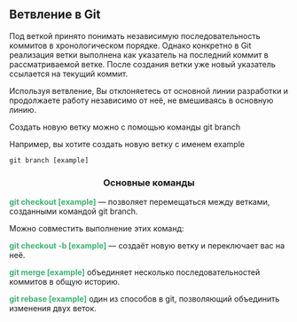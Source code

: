 ## Ветвление в Git 

Под веткой принято понимать независимую последовательность коммитов в хронологическом порядке. Однако конкретно в Git реализация ветки выполнена как указатель на последний коммит в рассматриваемой ветке. После создания ветки уже новый указатель ссылается на текущий коммит.

Используя ветвление, Вы отклоняетесь от основной линии разработки и продолжаете работу независимо от неё, не вмешиваясь в основную линию.

Создать новую ветку можно с помощью команды git branch

Например, вы хотите создать новую ветку с именем example

~~~
git branch [example]
~~~

### <center> Основные команды </center>


<font color=#3CB371> **git checkout [example]**</font> — позволяет перемещаться между ветками, созданными командой git branch.

Можно совместить выполнение этих команд:

<font color=#3CB371> **git checkout -b [example]**</font> — создаёт новую ветку и переключает вас на неё.

 <font color=#3CB371>**git merge [example]**</font> объединяет несколько последовательностей коммитов в общую историю.

 <font color=#3CB371>**git rebase [example]**</font> один из способов в git, позволяющий объединить изменения двух веток.